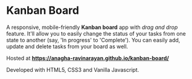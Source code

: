 # Kanban Board

A responsive, mobile-friendly **Kanban board** app with *drag and drop* feature. It'll allow you to easily change the status of your tasks from one state to another (say, 'In progress' to 'Complete'). You can easily add, update and delete tasks from your board as well.

Hosted at **https://anagha-ravinarayan.github.io/kanban-board/**

Developed with HTML5, CSS3 and Vanilla Javascript.